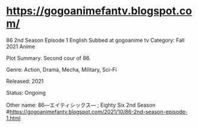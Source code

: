 # https://gogoanimefantv.blogspot.com/
86 2nd Season Episode 1 English Subbed at gogoanime tv
Category: Fall 2021 Anime

Plot Summary: Second cour of 86.



Genre: Action, Drama, Mecha, Military, Sci-Fi



Released: 2021



Status: Ongoing



Other name: 86―エイティシックス― ; Eighty Six 2nd Season 
#https://gogoanimefantv.blogspot.com/2021/10/86-2nd-season-episode-1.html
